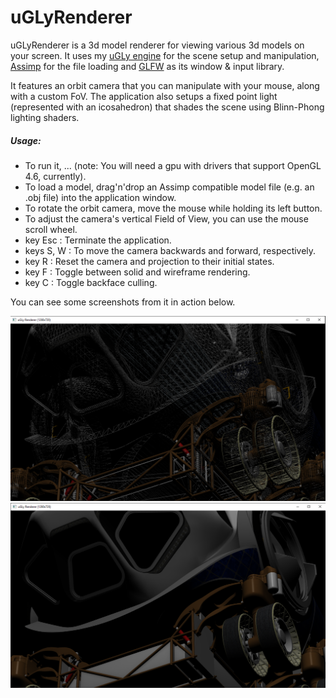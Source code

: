 # uGLyRenderer
uGLyRenderer is a 3d model renderer for viewing various 3d models on your screen. It uses my [uGLy engine](https://github.com/gkarpa/uGLyEngine) for the scene setup and manipulation, [Assimp](https://github.com/assimp/assimp) for the file loading and [GLFW](https://www.glfw.org/) as its window & input library.

It features an orbit camera that you can manipulate with your mouse, along with a custom FoV. The application also setups a fixed point light (represented with an icosahedron) that shades the scene using Blinn-Phong lighting shaders.

##### Usage:
- To run it, ... (note: You will need a gpu with drivers that support OpenGL 4.6, currently).
- To load a model, drag'n'drop an Assimp compatible model file (e.g. an .obj file) into the application window.
- To rotate the orbit camera, move the mouse while holding its left button.
- To adjust the camera's vertical Field of View, you can use the mouse scroll wheel.
- key Esc : Terminate the application.
- keys S, W : To move the camera backwards and forward, respectively.
- key R : Reset the camera and projection to their initial states.
- key F : Toggle between solid and wireframe rendering.
- key C : Toggle backface culling.

You can see some screenshots from it in action below.

![](https://github.com/gkarpa/screenshots/blob/master/urd2.png)
![](https://github.com/gkarpa/screenshots/blob/master/urd1.png)
